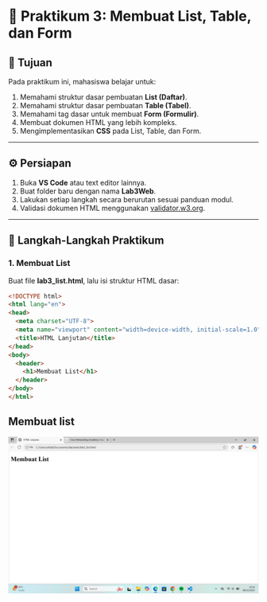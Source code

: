 # 🧩 Praktikum 3: Membuat List, Table, dan Form

## 📘 Tujuan
Pada praktikum ini, mahasiswa belajar untuk:
1. Memahami struktur dasar pembuatan **List (Daftar)**.
2. Memahami struktur dasar pembuatan **Table (Tabel)**.
3. Memahami tag dasar untuk membuat **Form (Formulir)**.
4. Membuat dokumen HTML yang lebih kompleks.
5. Mengimplementasikan **CSS** pada List, Table, dan Form.

---

## ⚙️ Persiapan
1. Buka **VS Code** atau text editor lainnya.  
2. Buat folder baru dengan nama **Lab3Web**.  
3. Lakukan setiap langkah secara berurutan sesuai panduan modul.  
4. Validasi dokumen HTML menggunakan [validator.w3.org](https://validator.w3.org).

---

## 📝 Langkah-Langkah Praktikum

### 1. Membuat List
Buat file **lab3_list.html**, lalu isi struktur HTML dasar:
```html
<!DOCTYPE html>
<html lang="en">
<head>
  <meta charset="UTF-8">
  <meta name="viewport" content="width=device-width, initial-scale=1.0">
  <title>HTML Lanjutan</title>
</head>
<body>
  <header>
    <h1>Membuat List</h1>
  </header>
</body>
</html>
```
## Membuat list
![Membuat list](gambar1.png)

